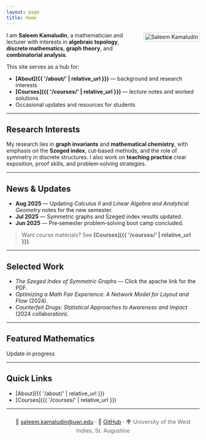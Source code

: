 ```yaml
---
layout: page
title: Home
---
```


<!-- Optional headshot: upload /assets/img/profile.jpg -->
<img src="{{ '/assets/img/profile.jpg' | relative_url }}"
     alt="Saleem Kamaludin"
     style="float:right; margin:0 0 1rem 1rem; max-width:200px; border:1px solid #ccc; padding:3px; border-radius:4px;">

I am **Saleem Kamaludin**, a mathematician and lecturer with interests in **algebraic topology**,  **discrete mathematics**, **graph theory**, and **combinatorial analysis**.

This site serves as a hub for:
- **[About]({{ '/about/' | relative_url }})** — background and research interests  
- **[Courses]({{ '/courses/' | relative_url }})** — lecture notes and worked solutions  
- Occasional updates and resources for students

---

## Research Interests
My research lies in **graph invariants** and **mathematical chemistry**, with emphasis on the **Szeged index**, cut‑based methods, and the role of symmetry in discrete structures. I also work on **teaching practice**  clear exposition, proof skills, and problem‑solving strategies.

---

## News & Updates
- **Aug 2025** — Updating *Calculus II* and *Linear Algebra and Analytical Geometry* notes for the new semester.  
- **Jul 2025** — Symmetric graphs and Szeged index results updated.
- **Jun 2025** — Pre‑semester problem‑solving boot camp concluded.
> Want course materials? See **[Courses]({{ '/courses/' | relative_url }})**.

---

## Selected Work
- *The Szeged Index of Symmetric Graphs* — Click the apache link for the PDF.  
- *Optimizing a Math Fair Experience: A Network Model for Layout and Flow* (2024).  
- *Counterfeit Drugs: Statistical Approaches to Awareness and Impact* (2024 collaboration).

---

## Featured Mathematics
Update in progress

---

## Quick Links
- [About]({{ '/about/' | relative_url }})
- [Courses]({{ '/courses/' | relative_url }})

---

<p style="font-size:0.9rem; color:#666; text-align:center; margin-top:1.5rem;">
📧 <a href="mailto:saleem.kamaludin@uwi.edu">saleem.kamaludin@uwi.edu</a> ·
🔗 <a href="https://github.com/SaleemKamaludin">GitHub</a> ·
🌍 University of the West Indies, St. Augustine
</p>

